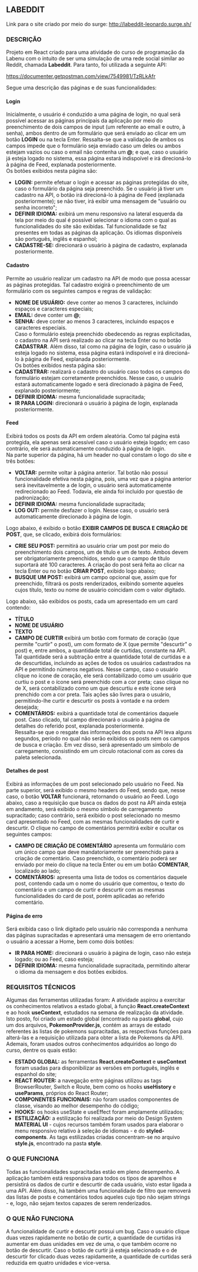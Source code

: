 ## LABEDDIT

Link para o site criado por meio do surge: http://labeddit-leonardo.surge.sh/
  
### DESCRIÇÃO
Projeto em React criado para uma atividade do curso de programação da Labenu com o intuito de ser uma simulação de uma rede social similar ao Reddit, chamada **Labeddit**. Para tanto, foi utilizada a seguinte API: 

https://documenter.getpostman.com/view/7549981/TzRLkAfr

Segue uma descrição das páginas e de suas funcionalidades:  

#### Login

Inicialmente, o usuário é conduzido a uma página de login, no qual será possível acessar as páginas principais da aplicação por meio do preenchimento de dois campos de input (um referente ao email e outro, à senha), ambos dentro de um formulário que será enviado ao clicar em um botão **LOGIN** ou na tecla Enter. Ressalta-se que a validação de ambos os campos impede que o formulário seja enviado caso um deles ou ambos estejam vazios ou caso o email não contenha um **@**; e que, caso o usuário já esteja logado no sistema, essa página estará indispoível e irá direcioná-lo à página de Feed, explanada posteriormente.  
Os botões exibidos nesta página são:
- **LOGIN:** permite efetuar o login e acessar as páginas protegidas do site, caso o formulário da página seja preenchido. Se o usuário já tiver um cadastro na API, o botão irá direcioná-lo à página de Feed (explanada posteriormente); se não tiver, irá exibir uma mensagem de "usuário ou senha incorreto";
- **DEFINIR IDIOMA:** exibirá um menu responsivo na lateral esquerda da tela por meio do qual é possível selecionar o idioma com o qual as funcionalidades do site são exibidas. Tal funcionalidade se faz presentes em todas as páginas da aplicação. Os idiomas disponíveis são português, inglês e espanhol;
- **CADASTRE-SE:** direcionará o usuário à página de cadastro, explanada posteriormente.    

#### Cadastro
Permite ao usuário realizar um cadastro na API de modo que possa acessar as páginas protegidas. Tal cadastro exigirá o preenchimento de um formulário com os seguintes campos e regras de validação:
- **NOME DE USUÁRIO:** deve conter ao menos 3 caracteres, incluindo espaços e caracteres especiais;
- **EMAIL:** deve conter um **@**;
- **SENHA:** deve conter ao menos 3 caracteres, incluindo espaços e caracteres especiais.    
Caso o formulário esteja preenchido obedecendo as regras explicitadas, o cadastro na API será realizado ao clicar na tecla Enter ou no botão **CADASTRAR**. Além disso, tal como na página de login, caso o usuário já esteja logado no sistema, essa página estará indispoível e irá direcioná-lo à página de Feed, explanada posteriormente.  
Os botões exibidos nesta página são:  
- **CADASTRAR:** realizará o cadastro do usuário caso todos os campos do formulário estejam corretamente preenchidos. Nesse caso, o usuário estará automaticamente logado e será direcionado à página de Feed, explanado posteriormente;
- **DEFINIR IDIOMA:** mesma funcionalidade supracitada;
- **IR PARA LOGIN:** direcionará o usuário à página de login, explanada posteriormente.     

#### Feed
Exibirá todos os posts da API em ordem aleatória. Como tal página está protegida, ela apenas será acessível caso o usuário esteja logado; em caso contrário, ele será automaticamente conduzido à página de login.   
Na parte superior da página, há um header no qual constam o logo do site e três botões:  
- **VOLTAR:** permite voltar à página anterior. Tal botão não possui funcionalidade efetiva nesta página, pois, uma vez que a página anterior será inevitavelmente a de login, o usuário será automaticamente redirecionado ao Feed. Todavia, ele ainda foi incluído por questão de padronização;
- **DEFINIR IDIOMA:** mesma funcionalidade supracitada;
- **LOG OUT:** permite desfazer o login. Nesse caso, o usuário será automaticamente direcionado à página de login.    

Logo abaixo, é exibido o botão **EXIBIR CAMPOS DE BUSCA E CRIAÇÃO DE POST**, que, se clicado, exibirá dois formulários:  
- **CRIE SEU POST:** permitirá ao usuário criar um post por meio do preenchimento dois campos, um de título e um de texto. Ambos devem ser obrigatoriamente preenchidos, sendo que o campo de título suportará até 100 caracteres. A criação do post será feita ao clicar na tecla Enter ou no botão **CRIAR POST**, exibido logo abaixo;
- **BUSQUE UM POST:** exibirá um campo opcional que, assim que for preenchido, filtrará os posts renderizados, exibindo somente aqueles cujos título, texto ou nome de usuário coincidam com o valor digitado.    

Logo abaixo, são exibidos os posts, cada um apresentado em um card contendo:  
- **TÍTULO**
- **NOME DE USUÁRIO**
- **TEXTO**
- **CAMPO DE CURTIR** exibirá um botão com formato de coração (que permite "curtir" o post), um com formato de X (que permite "descurtir" o post) e, entre ambos, a quantidade total de curtidas, constante na API. Tal quantidade será a subtração entre a quantidade total de curtidas e a de descurtidas, incluindo as ações de todos os usuários cadastrados na API e permitindo números negativos. Nesse campo, caso o usuário clique no ícone de coração, ele será contabilizado como um usuário que curtiu o post e o ícone será preenchido com a cor preta; caso clique no de X, será contabilizado como um que descurtiu e este ícone será prenchido com a cor preta. Tais ações são livres para o usuário, permitindo-lhe curtir e descurtir os posts à vontade e na ordem desejada;
- **COMENTÁRIOS:** exibirá a quantidade total de comentários daquele post. Caso clicado, tal campo direcionará o usuário à página de detalhes do referido post, explanada posteriormente.    
Ressalta-se que o resgate das informações dos posts na API leva alguns segundos, período no qual não serão exibidos os posts nem os campos de busca e criação. Em vez disso, será apresentado um símbolo de carregamento, consistindo em um círculo rotacional com as cores da paleta selecionada.   

#### Detalhes de post
Exibirá as informações de um post selecionado pelo usuário no Feed. Na parte superior, será exibido o mesmo headers do Feed, sendo que, nesse caso, o botão **VOLTAR** funcionará, retornando o usuário ao Feed. 
Logo abaixo, caso a requisição que busca os dados do post na API ainda esteja em andamento, será exibido o mesmo símbolo de carregamento supracitado; caso contrário, será exibido o post selecionado no mesmo card apresentado no Feed, com as mesmas funcionalidades de curtir e descurtir. O clique no campo de comentários permitirá exibir e ocultar os seguintes campos:  
- **CAMPO DE CRIAÇÃO DE COMENTÁRIO** apresenta um formulário com um único campo que deve mandatoriamente ser preenchido para a criação de comentário. Caso preenchido, o comentário poderá ser enviado por meio do clique na tecla Enter ou em um botão **COMENTAR**, localizado ao lado;
- **COMENTÁRIOS:** apresenta uma lista de todos os comentários daquele post, contendo cada um o nome do usuário que comentou, o texto do comentário e um campo de curtir e descurtir com as mesmas funcionalidades do card de post, porém aplicadas ao referido comentário.    

#### Página de erro
Será exibida caso o link digitado pelo usuário não corresponda a nenhuma das páginas supracitadas e apresentará uma mensagem de erro orientando o usuário a acessar a Home, bem como dois botões:  
- **IR PARA HOME:** direcionará o usuário à página de login, caso não esteja logado; ou ao Feed, caso esteja;
- **DEFINIR IDIOMA:** mesma funcionalidade supracitada, permitindo alterar o idioma da mensagem e dos botões exibidos.    

### REQUISITOS TÉCNICOS

Algumas das ferramentas utilizadas foram:
A atividade aspirou a exercitar os conhecimentos relativos a estado global, à função **React.createContext** e ao hook **useContext**, estudados na semana de realização da atividade. Isto posto, foi criado um estado global (encontrado na pasta **global**, cujo um dos arquivos, **PokemonProvider.js**, contém as arrays de estado referentes às listas de pokemons supracitadas, as respectivas funções para alterá-las e a requisição utilizada para obter a lista de Pokemons da API). Ademais, foram usados outros conhecimentos adquiridos ao longo do curso, dentre os quais estão:
- **ESTADO GLOBAL:** as ferramentas **React.createContext** e **useContext** foram usadas para disponibilizar as versões em português, inglês e espanhol do site;
- **REACT ROUTER:** a navegação entre páginas utilizou as tags BrowserRouter, Switch e Route, bem como os hooks **useHistory** e **useParams**, próprios do React Router;
- **COMPONENTES FUNCIONAIS:** não foram usados componentes de classe, visando ao melhor desempenho do código;
- **HOOKS:** os hooks useState e useEffect foram amplamente utilizados;
- **ESTILIZAÇÃO:** a estilização foi realizada por meio do Design System **MATERIAL UI** - cujos recursos também foram usados para elaborar o menu responsivo relativo à seleção de idiomas - e do **styled-components**. As tags estilizadas criadas concentram-se no arquivo **style.js**, encontrado na pasta **style**.    

### O QUE FUNCIONA

Todas as funcionalidades supracitadas estão em pleno desempenho. A aplicação também está responsiva para todos os tipos de aparelhos e persistirá os dados de curtir e descurtir de cada usuário, visto estar ligada a uma API. Além disso, há também uma funcionalidade de filtro que removerá das listas de posts e comentários todos aqueles cujo tipo não sejam strings - e, logo, não sejam textos capazes de serem renderizados. 

### O QUE NÃO FUNCIONA

A funcionalidade de curtir e descurtir possui um bug. Caso o usuário clique duas vezes rapidamente no botão de curtir, a quantidade de curtidas irá aumentar em duas unidades em vez de uma, o que também ocorre no botão de descurtir. Caso o botão de curtir já esteja selecionado e o de descurtir for clicado duas vezes rapidamente, a quantidade de curtidas será reduzida em quatro unidades e vice-versa.
